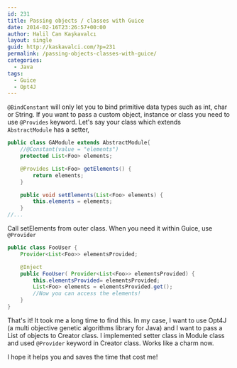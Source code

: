 ```yaml
---
id: 231
title: Passing objects / classes with Guice
date: 2014-02-16T23:26:57+00:00
author: Halil Can Kaşkavalcı
layout: single
guid: http://kaskavalci.com/?p=231
permalink: /passing-objects-classes-with-guice/
categories:
  - Java
tags:
  - Guice
  - Opt4J
---
```

`@BindConstant` will only let you to bind primitive data types such as int, char or String. If you want to pass a custom object, instance or class you need to use `@Provides` keyword. Let's say your class which extends `AbstractModule` has a setter,

```java
public class GAModule extends AbstractModule{
	//@Constant(value = "elements")
	protected List<Foo> elements;

	@Provides List<Foo> getElements() {
		return elements;
	}

	public void setElements(List<Foo> elements) {
		this.elements = elements;
	}
//...
```

Call setElements from outer class. When you need it within Guice, use `@Provider`

```java
public class FooUser {
	Provider<List<Foo>> elementsProvided;

	@Inject
	public FooUser( Provider<List<Foo>> elementsProvided) {
		this.elementsProvided= elementsProvided;
		List<Foo> elements = elementsProvided.get();
		//Now you can access the elements!
	}
}
```

That's it! It took me a long time to find this. In my case, I want to use Opt4J (a multi objective genetic algorithms library for Java) and I want to pass a List of objects to Creator class. I implemented setter class in Module class and used `@Provider` keyword in Creator class. Works like a charm now.

I hope it helps you and saves the time that cost me!
